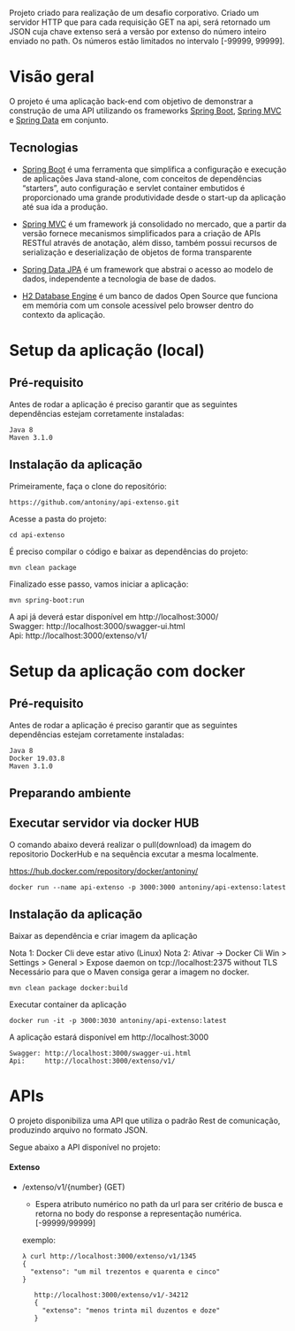 Projeto criado para realização de um desafio corporativo. Criado um servidor HTTP que para cada requisição GET na api, será retornado um JSON cuja chave extenso será a versão por extenso do número inteiro enviado no path. Os números estão limitados no intervalo [-99999, 99999].

# Visão geral

O projeto é uma aplicação back-end com objetivo de demonstrar a construção de uma API utilizando os frameworks [Spring Boot](https://projects.spring.io/spring-boot), [Spring MVC](https://docs.spring.io/spring/docs/current/spring-framework-reference/html/mvc.html) e [Spring Data](http://projects.spring.io/spring-data) em conjunto.

## Tecnologias

- [Spring Boot](https://projects.spring.io/spring-boot) é uma ferramenta que simplifica a configuração e execução de aplicações Java stand-alone,  com conceitos de dependências “starters”, auto configuração e servlet container embutidos é proporcionado uma grande produtividade desde o start-up da aplicação até sua ida a produção.
 
- [Spring MVC](https://docs.spring.io/spring/docs/current/spring-framework-reference/html/mvc.html) é um framework já consolidado no mercado, que a partir da versão fornece mecanismos simplificados para a criação de APIs RESTful através de anotação, além disso, também possui recursos de serialização e deserialização de objetos de forma transparente 
 
- [Spring Data JPA](https://spring.io/projects/spring-data-jpa) é um framework que abstrai o acesso ao modelo de dados, independente a tecnologia de base de dados.

- [H2 Database Engine](https://www.h2database.com/) é um banco de dados Open Source que funciona em memória com um console acessível pelo browser dentro do contexto da aplicação. 

 
# Setup da aplicação (local)

## Pré-requisito

Antes de rodar a aplicação é preciso garantir que as seguintes dependências estejam corretamente instaladas:
```
Java 8
Maven 3.1.0
```

## Instalação da aplicação 

Primeiramente, faça o clone do repositório:
```
https://github.com/antoniny/api-extenso.git
```
Acesse a pasta do projeto:
```
cd api-extenso
```
É preciso compilar o código e baixar as dependências do projeto:
```
mvn clean package
```
Finalizado esse passo, vamos iniciar a aplicação:
```
mvn spring-boot:run
```

A api já deverá estar disponível em http://localhost:3000/ \
Swagger: http://localhost:3000/swagger-ui.html \
Api:     http://localhost:3000/extenso/v1/ 


# Setup da aplicação com docker

## Pré-requisito

Antes de rodar a aplicação é preciso garantir que as seguintes dependências estejam corretamente instaladas:

```
Java 8
Docker 19.03.8 
Maven 3.1.0 
```

## Preparando ambiente


## Executar servidor via docker HUB 

O comando abaixo deverá realizar o pull(download) da imagem do repositorio DockerHub e na sequência excutar a mesma localmente.

https://hub.docker.com/repository/docker/antoniny/
```
docker run --name api-extenso -p 3000:3000 antoniny/api-extenso:latest
```

## Instalação da aplicação

Baixar as dependência e criar imagem da aplicação

Nota 1: Docker Cli deve estar ativo (Linux)
Nota 2: Ativar -> Docker Cli Win > Settings > General > Expose daemon on tcp://localhost:2375 without TLS 
Necessário para que o Maven consiga gerar a imagem no docker.
```
mvn clean package docker:build
```

Executar container da aplicação

```
docker run -it -p 3000:3030 antoniny/api-extenso:latest
```

A aplicação estará disponível em http://localhost:3000
```
Swagger: http://localhost:3000/swagger-ui.html
Api:     http://localhost:3000/extenso/v1/
```

# APIs

O projeto disponibiliza uma API que utiliza o padrão Rest de comunicação, produzindo arquivo no formato JSON.

Segue abaixo a API disponível no projeto:

#### Extenso

 - /extenso/v1/{number} (GET)
    - Espera atributo numérico no path da url para ser critério de busca e retorna no body do response a representação numérica. [-99999/99999]
    
    exemplo:
    ```
    λ curl http://localhost:3000/extenso/v1/1345
    {
      "extenso": "um mil trezentos e quarenta e cinco"
    }
    ```
    ```
       http://localhost:3000/extenso/v1/-34212
       {
         "extenso": "menos trinta mil duzentos e doze"
       }
     ```
   
   